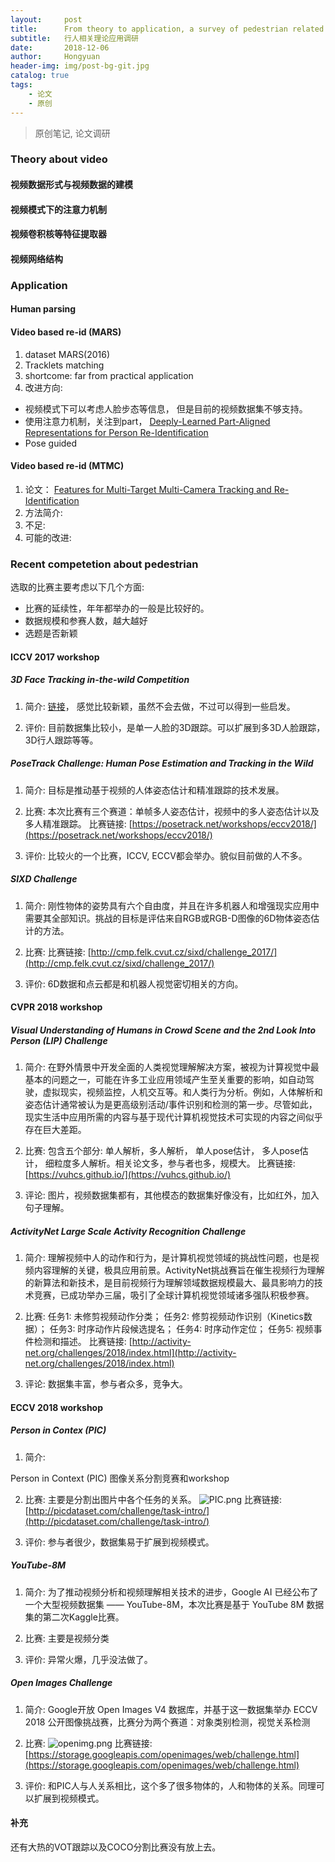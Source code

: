 ```yaml
---
layout:     post
title:      From theory to application, a survey of pedestrian related research.
subtitle:   行人相关理论应用调研
date:       2018-12-06
author:     Hongyuan
header-img: img/post-bg-git.jpg
catalog: true
tags:
    - 论文
    - 原创
---
```


> 原创笔记, 论文调研

### Theory about video

#### 视频数据形式与视频数据的建模

#### 视频模式下的注意力机制

#### 视频卷积核等特征提取器

#### 视频网络结构


### Application

#### Human parsing

#### Video based re-id (MARS)
1. dataset MARS(2016)
2. Tracklets matching
3. shortcome: far from practical application
4. 改进方向:
 * 视频模式下可以考虑人脸步态等信息， 但是目前的视频数据集不够支持。
 * 使用注意力机制，关注到part， [Deeply-Learned Part-Aligned Representations for Person Re-Identification](https://arxiv.org/pdf/1707.07256.pdf)
 * Pose guided 

#### Video based re-id (MTMC)
1. 论文： [Features for Multi-Target Multi-Camera Tracking and Re-Identification](https://arxiv.org/pdf/1803.10859.pdf)
2. 方法简介:
3. 不足:
4. 可能的改进:



### Recent competetion about pedestrian
选取的比赛主要考虑以下几个方面:
* 比赛的延续性，年年都举办的一般是比较好的。
* 数据规模和参赛人数，越大越好
* 选题是否新颖


#### ICCV 2017 workshop

##### 3D Face Tracking in-the-wild Competition

1. 简介:
[链接](https://ibug.doc.ic.ac.uk/resources/1st-3d-face-tracking-wild-competition/)， 感觉比较新颖，虽然不会去做，不过可以得到一些启发。

2. 评价:
目前数据集比较小，是单一人脸的3D跟踪。可以扩展到多3D人脸跟踪，3D行人跟踪等等。

##### PoseTrack Challenge: Human Pose Estimation and Tracking in the Wild

1. 简介:
目标是推动基于视频的人体姿态估计和精准跟踪的技术发展。

2. 比赛:
本次比赛有三个赛道：单帧多人姿态估计，视频中的多人姿态估计以及多人精准跟踪。
比赛链接: [https://posetrack.net/workshops/eccv2018/](https://posetrack.net/workshops/eccv2018/)


3. 评价:
比较火的一个比赛，ICCV, ECCV都会举办。貌似目前做的人不多。

##### SIXD Challenge

1. 简介:
刚性物体的姿势具有六个自由度，并且在许多机器人和增强现实应用中需要其全部知识。挑战的目标是评估来自RGB或RGB-D图像的6D物体姿态估计的方法。

2. 比赛:
比赛链接: [http://cmp.felk.cvut.cz/sixd/challenge_2017/](http://cmp.felk.cvut.cz/sixd/challenge_2017/)

3. 评价:
6D数据和点云都是和机器人视觉密切相关的方向。


#### CVPR 2018 workshop

##### Visual Understanding of Humans in Crowd Scene and the 2nd Look Into Person (LIP) Challenge

1. 简介:
在野外情景中开发全面的人类视觉理解解决方案，被视为计算视觉中最基本的问题之一，可能在许多工业应用领域产生至关重要的影响，如自动驾驶，虚拟现实，视频监控，人机交互等。和人类行为分析。例如，人体解析和姿态估计通常被认为是更高级别活动/事件识别和检测的第一步。尽管如此，现实生活中应用所需的内容与基于现代计算机视觉技术可实现的内容之间似乎存在巨大差距。

2. 比赛:
包含五个部分: 单人解析，多人解析， 单人pose估计， 多人pose估计， 细粒度多人解析。相关论文多，参与者也多，规模大。
比赛链接: [https://vuhcs.github.io/](https://vuhcs.github.io/)

3. 评论:
图片，视频数据集都有，其他模态的数据集好像没有，比如红外，加入句子理解。

##### ActivityNet Large Scale Activity Recognition Challenge

1. 简介:
理解视频中人的动作和行为，是计算机视觉领域的挑战性问题，也是视频内容理解的关键，极具应用前景。ActivityNet挑战赛旨在催生视频行为理解的新算法和新技术，是目前视频行为理解领域数据规模最大、最具影响力的技术竞赛，已成功举办三届，吸引了全球计算机视觉领域诸多强队积极参赛。

2. 比赛:
任务1: 未修剪视频动作分类；
任务2: 修剪视频动作识别（Kinetics数据）；
任务3: 时序动作片段候选提名；
任务4: 时序动作定位；
任务5: 视频事件检测和描述。
比赛链接: [http://activity-net.org/challenges/2018/index.html](http://activity-net.org/challenges/2018/index.html)

3. 评论:
数据集丰富，参与者众多，竞争大。

#### ECCV 2018 workshop

##### Person in Contex (PIC)

1. 简介:

Person in Context (PIC) 图像关系分割竞赛和workshop

2. 比赛:
主要是分割出图片中各个任务的关系。
![PIC.png](https://i.postimg.cc/yYtksgxK/PIC.png)
比赛链接: [http://picdataset.com/challenge/task-intro/](http://picdataset.com/challenge/task-intro/)

3. 评价:
参与者很少，数据集易于扩展到视频模式。

##### YouTube-8M

1. 简介:
为了推动视频分析和视频理解相关技术的进步，Google AI 已经公布了一个大型视频数据集 —— YouTube-8M，本次比赛是基于 YouTube 8M 数据集的第二次Kaggle比赛。

2. 比赛: 
主要是视频分类

3. 评价:
异常火爆，几乎没法做了。

##### Open Images Challenge
1. 简介: 
Google开放 Open Images V4 数据库，并基于这一数据集举办 ECCV 2018 公开图像挑战赛，比赛分为两个赛道：对象类别检测，视觉关系检测

2. 比赛:
![openimg.png](https://i.postimg.cc/fTw6yB3j/openimg.png)
比赛链接: [https://storage.googleapis.com/openimages/web/challenge.html](https://storage.googleapis.com/openimages/web/challenge.html)

3. 评价:
和PIC人与人关系相比，这个多了很多物体的，人和物体的关系。同理可以扩展到视频模式。

#### 补充

还有大热的VOT跟踪以及COCO分割比赛没有放上去。